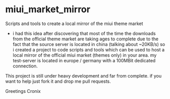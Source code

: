 miui_market_mirror
==================

Scripts and tools to create a local mirror of the miui theme market

* i had this idea after discovering that most of the time the downloads from the official theme market are taking ages to complete due to the fact that the source server is located in china (talking about ~20KB/s) so i created a project to code scripts and tools which can be used to host a local mirror of the official miui market (themes only) in your area. my test-server is located in europe / germany with a 100MBit dedicated connection.

This project is still under heavy development and far from complete.
if you want to help just fork it and drop me pull requests.

Greetings
Cronix
